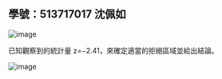 ## 學號：513717017 沈佩如

![image](https://github.com/user-attachments/assets/a0e36230-ebd7-4409-b36e-bb6aaf46aaec)

已知觀察到的統計量 z=−2.41，來確定適當的拒絕區域並給出結論。

![image](https://github.com/user-attachments/assets/412c065b-5fb2-424a-90ea-4280980e3eb5)

